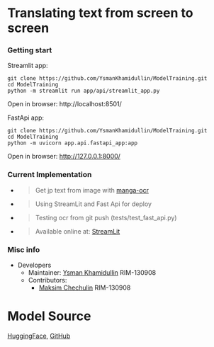 # Translating text from screen to screen

[//]: # (### What and Why)

[//]: # ()

[//]: # (This project is for translating the text in your screen.)

### Getting start

Streamlit app:

```
git clone https://github.com/YsmanKhamidullin/ModelTraining.git
cd ModelTraining
python -m streamlit run app/api/streamlit_app.py
```

Open in browser: http://localhost:8501/

FastApi app:

```
git clone https://github.com/YsmanKhamidullin/ModelTraining.git
cd ModelTraining
python -m uvicorn app.api.fastapi_app:app 
```

Open in browser: http://127.0.0.1:8000/

### Current Implementation

* > Get jp text from image with [manga-ocr](https://github.com/kha-white/manga-ocr)
* > Using StreamLit and Fast Api for deploy
* > Testing ocr from git push (tests/test_fast_api.py)
* > Available online at: [StreamLit](https://ysmankhamidullin-modeltraining-appapistreamlit-app-bzphol.streamlit.app/)

### Misc info

- Developers
    - Maintainer: [Ysman Khamidullin](https://github.com/YsmanKhamidullin) RIM-130908
    - Contributors:
        - [Maksim Chechulin](https://github.com/YsmanKhamidullin) RIM-130908

# Model Source

[HuggingFace](https://huggingface.co/kha-white/manga-ocr-base), [GitHub](https://github.com/kha-white/manga-ocr)